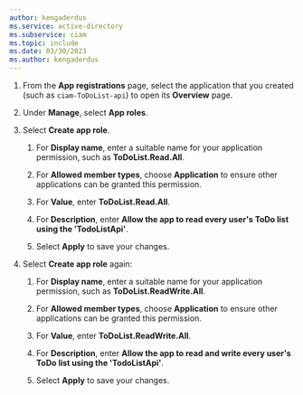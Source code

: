 ```yaml
---
author: kengaderdus
ms.service: active-directory
ms.subservice: ciam
ms.topic: include
ms.date: 03/30/2023
ms.author: kengaderdus
---
```


1. From the **App registrations** page, select the application that you created (such as ``ciam-ToDoList-api``) to open its **Overview** page.

1. Under **Manage**, select **App roles**.
 
1. Select **Create app role**.
    
    1. For **Display name**, enter a suitable name for your application permission, such as **ToDoList.Read.All**.
     
    1. For **Allowed member types**, choose **Application** to ensure other applications can be granted this permission.
     
    1. For **Value**, enter **ToDoList.Read.All**.
     
    1. For **Description**, enter **Allow the app to read every user's ToDo list using the 'TodoListApi'**.
     
    1. Select **Apply** to save your changes.
    
1.  Select **Create app role** again:

    1. For **Display name**, enter a suitable name for your application permission, such as **ToDoList.ReadWrite.All**.
     
    1. For **Allowed member types**, choose **Application** to ensure other applications can be granted this permission.
     
    1. For **Value**, enter **ToDoList.ReadWrite.All**.
     
    1. For **Description**, enter **Allow the app to read and write every user's ToDo list using the 'TodoListApi'**.
     
    1. Select **Apply** to save your changes.